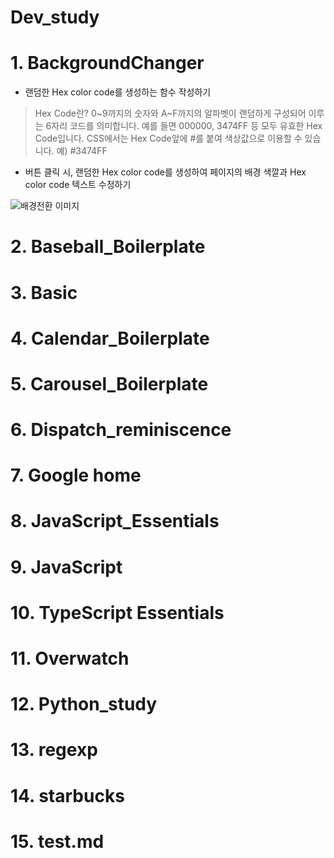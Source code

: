 # Dev_study

# 1. BackgroundChanger
- 랜덤한 Hex color code를 생성하는 함수 작성하기
> Hex Code란?
> 0~9까지의 숫자와 A~F까지의 알파벳이 랜덤하게 구성되어 이루는 6자리 코드를 의미합니다. 예를 들면 000000, 3474FF 등 모두 유효한 Hex Code입니다. CSS에서는 Hex Code앞에 #를 붙여 색상값으로 이용할 수 있습니다.
> 예) #3474FF
- 버튼 클릭 시, 랜덤한 Hex color code를 생성하여 페이지의 배경 색깔과 Hex color code 텍스트 수정하기

![배경전환 이미지](/Users/jungsehyun/Downloads)

# 2. Baseball_Boilerplate

# 3. Basic

# 4. Calendar_Boilerplate

# 5. Carousel_Boilerplate

# 6. Dispatch_reminiscence

# 7. Google home

# 8. JavaScript_Essentials

# 9. JavaScript

# 10. TypeScript Essentials

# 11. Overwatch

# 12. Python_study

# 13. regexp 

# 14. starbucks

# 15. test.md
